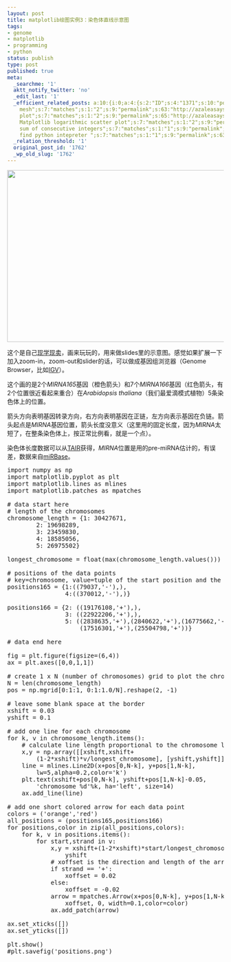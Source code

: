 ```yaml
---
layout: post
title: matplotlib绘图实例3：染色体直线示意图
tags:
- genome
- matplotlib
- programming
- python
status: publish
type: post
published: true
meta:
  _searchme: '1'
  aktt_notify_twitter: 'no'
  _edit_last: '1'
  _efficient_related_posts: a:10:{i:0;a:4:{s:2:"ID";s:4:"1371";s:10:"post_title";s:36:"matplotlib绘图实例2：color
    mesh";s:7:"matches";s:1:"2";s:9:"permalink";s:63:"http://azaleasays.com/2010/04/29/matplotlib-example-color-mesh/";}i:1;a:4:{s:2:"ID";s:4:"1374";s:10:"post_title";s:38:"matplotlib绘图实例1：scatter
    plot";s:7:"matches";s:1:"2";s:9:"permalink";s:65:"http://azaleasays.com/2010/04/28/matplotlib-example-scatter-plot/";}i:2;a:4:{s:2:"ID";s:4:"1355";s:10:"post_title";s:22:"matplotlib新手教程";s:7:"matches";s:1:"2";s:9:"permalink";s:59:"http://azaleasays.com/2010/04/27/matplotlib-beginner-guide/";}i:3;a:4:{s:2:"ID";s:3:"367";s:10:"post_title";s:12:"爱的方程";s:7:"matches";s:1:"2";s:9:"permalink";s:48:"http://azaleasays.com/2008/06/18/fomula-of-love/";}i:4;a:4:{s:2:"ID";s:3:"237";s:10:"post_title";s:42:"Python
    Matplotlib logarithmic scatter plot";s:7:"matches";s:1:"2";s:9:"permalink";s:76:"http://azaleasays.com/2008/03/04/python-matplotlib-logarithmic-scatter-plot/";}i:5;a:4:{s:2:"ID";s:2:"83";s:10:"post_title";s:33:"今天写了第一个python程序";s:7:"matches";s:1:"2";s:9:"permalink";s:54:"http://azaleasays.com/2007/09/13/first-python-program/";}i:6;a:4:{s:2:"ID";s:4:"1812";s:10:"post_title";s:35:"Maximum
    sum of consecutive integers";s:7:"matches";s:1:"1";s:9:"permalink";s:69:"http://azaleasays.com/2011/02/17/maximum-sum-of-consecutive-integers/";}i:7;a:4:{s:2:"ID";s:4:"1804";s:10:"post_title";s:32:"找钱问题--动态规划一例";s:7:"matches";s:1:"1";s:9:"permalink";s:91:"http://azaleasays.com/2011/02/16/coin-change-problem-an-application-of-dynamic-programming/";}i:8;a:4:{s:2:"ID";s:4:"1792";s:10:"post_title";s:30:"Cannot
    find python intepreter ";s:7:"matches";s:1:"1";s:9:"permalink";s:63:"http://azaleasays.com/2011/01/15/cannot-find-python-intepreter/";}i:9;a:4:{s:2:"ID";s:4:"1776";s:10:"post_title";s:42:"python判断字符串是否是回文结构";s:7:"matches";s:1:"1";s:9:"permalink";s:61:"http://azaleasays.com/2010/12/11/python-string-is-palindrome/";}}
  _relation_threshold: '1'
  original_post_id: '1762'
  _wp_old_slug: '1762'
---
```

<a href="http://azaleasays.com/wp-content/uploads/2010/12/positions.png"><img class="size-full wp-image-1764 alignnone" title="positions" src="http://azaleasays.com/wp-content/uploads/2010/12/positions.png" alt="" width="600" height="400" /></a>

这个是自己<a href="http://matplotlib.sourceforge.net/examples/api/artist_demo.html" target="_blank">现学现卖</a>，画来玩玩的，用来做slides里的示意图。感觉如果扩展一下加入zoom-in，zoom-out和slider的话，可以做成基因组浏览器（Genome Browser，比如<a href="http://www.broadinstitute.org/igv/" target="_blank">IGV</a>）。

这个画的是2个<em>MIRNA165</em>基因（橙色箭头）和7个<em>MIRNA166</em>基因（红色箭头，有2个位置很近看起来重合）在<em>Arabidopsis thaliana</em>（我们最爱滴模式植物）5条染色体上的位置。

箭头方向表明基因转录方向，右方向表明基因在正链，左方向表示基因在负链。箭头起点是<em>MIRNA</em>基因位置，箭头长度没意义（这里用的固定长度，因为<em>MIRNA</em>太短了，在整条染色体上，按正常比例看，就是一个点）。

染色体长度数据可以从<a href="http://arabidopsis.org/" target="_blank">TAIR</a>获得，<em>MIRNA</em>位置是用的pre-miRNA估计的，有误差，数据来自<a href="http://www.mirbase.org/" target="_blank">miRBase</a>。

<pre>import numpy as np
import matplotlib.pyplot as plt
import matplotlib.lines as mlines
import matplotlib.patches as mpatches

# data start here
# length of the chromosomes
chromosome_length = {1: 30427671,
        2: 19698289,
        3: 23459830,
        4: 18585056,
        5: 26975502}

longest_chromosome = float(max(chromosome_length.values()))

# positions of the data points
# key=chromosome, value=tuple of the start position and the strand
positions165 = {1:((79037,'-'),),
                4:((370012,'-'),)}

positions166 = {2: ((19176108,'+'),),
                3: ((22922206,'+'),),
                5: ((2838635,'+'),(2840622,'+'),(16775662,'-'),
                    (17516301,'+'),(25504798,'+'))}

# data end here

fig = plt.figure(figsize=(6,4))
ax = plt.axes([0,0,1,1])

# create 1 x N (number of chromosomes) grid to plot the chromosomes
N = len(chromosome_length)
pos = np.mgrid[0:1:1, 0:1:1.0/N].reshape(2, -1)

# leave some blank space at the border
xshift = 0.03
yshift = 0.1

# add one line for each chromosome
for k, v in chromosome_length.items():
    # calculate line length proportional to the chromosome length
    x,y = np.array([[xshift,xshift+ 
        (1-2*xshift)*v/longest_chromosome], [yshift,yshift]])
    line = mlines.Line2D(x+pos[0,N-k], y+pos[1,N-k], 
        lw=5,alpha=0.2,color='k')
    plt.text(xshift+pos[0,N-k], yshift+pos[1,N-k]-0.05, 
        'chromosome %d'%k, ha='left', size=14)
    ax.add_line(line)

# add one short colored arrow for each data point
colors = ('orange','red')
all_positions = (positions165,positions166)
for positions,color in zip(all_positions,colors):
    for k, v in positions.items():
        for start,strand in v:
            x,y = xshift+(1-2*xshift)*start/longest_chromosome, 
                yshift
            # xoffset is the direction and length of the arrow
            if strand == '+':
                xoffset = 0.02
            else:
                xoffset = -0.02
            arrow = mpatches.Arrow(x+pos[0,N-k], y+pos[1,N-k], 
                xoffset, 0, width=0.1,color=color)
            ax.add_patch(arrow)

ax.set_xticks([])
ax.set_yticks([])

plt.show()
#plt.savefig('positions.png')</pre>
